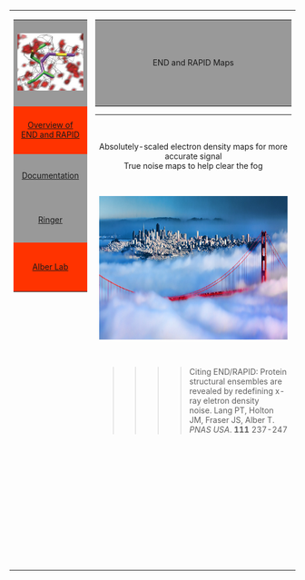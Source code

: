 <HTML>
<head>
</head>
<body>
<table width="990" border="0">
  <tr>
    <td width="200" valign="top">
	<table valign="center" align="center" border="0" width="200">
      <tr>
        <td width="226" height="147" bgcolor="#999999"><div align="center"><a href="end.rapid.htm"><img src="jpg/map.jpg" width="116" height="101"></a></div></td>
      </tr>
      <tr>
        <td height="79" bgcolor="#FF3300"><div align="center"><a href="Documentation/end.rapid.Manual.htm#OverviewofEndRapid" class="style1">Overview of<br>END and RAPID</a> </div></td>
      </tr>
      <tr>
        <td height="71" bgcolor="#999999"><div align="center"><a href="Documentation/documentation.htm" class="style1">Documentation</a></div></td>
      </tr>
       <td height="74" bgcolor="#999999"><div align="center"><a href="http://bl831.als.lbl.gov/ringer/ringer.htm" class="style1">Ringer</a></div></td>
       </tr>
      <tr>
        <td height="81" bgcolor="#FF3300"><div align="center"><a href="https://academictree.org/chemistry/peopleinfo.php?pid=62703" class="style1">Alber Lab </a></div></td>
      </tr>
    </table>	
    </td>
    <td width="779" valign="top">
	<table width="845" valign="top" border="0">
      <tr>
        <td width="839" height="146" bordercolor="#999999" bgcolor="#999999"><div align="center" class="style2">END and RAPID Maps</div></td>
      </tr>
    </table>
	<table width="834" height="785" border="0" >
        <tr>
          <td width="828" height="781" align="center" valign="top"><p class="style10">&nbsp;</p>
            <p class="style10"><span class="style10"><span class="style12">Absolutely-scaled electron density maps for more accurate signal<br>
            True noise maps to help clear the fog</span></span></p>
            <p class="style10">&nbsp;</p>
          <p class="style10"><img src="jpg/ggb.jpg" width="770" height="253"></p>
          <p class="style10">&nbsp;</p>
          <blockquote>
            <blockquote>
              <blockquote>
                <blockquote>
                  <p align="left" class="style11">Citing END/RAPID: Protein structural ensembles are revealed by redefining x-ray eletron density noise.&nbsp;Lang PT, Holton JM, Fraser JS, Alber T. <em>PNAS USA</em>. <b>111</b> 237-247</p>
                </blockquote>
              </blockquote>
            </blockquote>
        </blockquote>
          <p class="style10">&nbsp;</p></td>
        </tr>
      </table>
	  </td>
  </tr>
</table>
</body>
</html>

